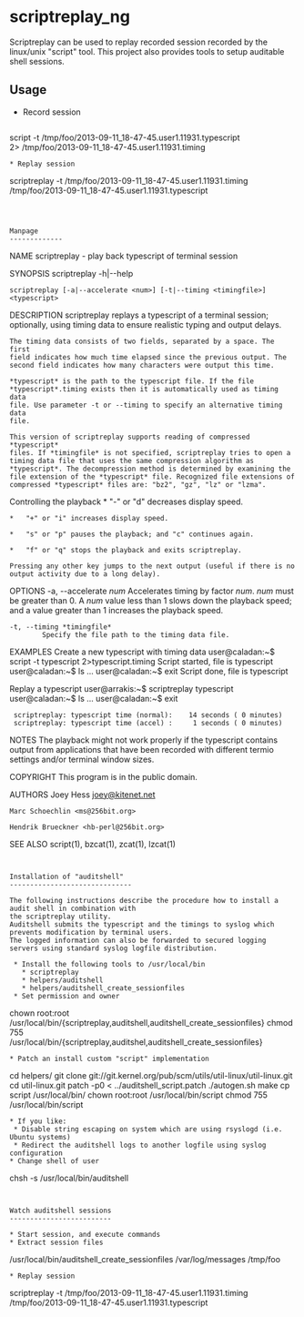 scriptreplay_ng
===============

Scriptreplay can be used to replay recorded session recorded by the linux/unix "script" tool.
This project also provides tools to setup auditable shell sessions.


Usage
-----

 * Record session
   ```
script -t /tmp/foo/2013-09-11_18-47-45.user1.11931.typescript \
          2> /tmp/foo/2013-09-11_18-47-45.user1.11931.timing
   ```
 * Replay session
   ```
scriptreplay -t /tmp/foo/2013-09-11_18-47-45.user1.11931.timing \
          /tmp/foo/2013-09-11_18-47-45.user1.11931.typescript
   ```



Manpage
-------------

```
NAME
    scriptreplay - play back typescript of terminal session

SYNOPSIS
    scriptreplay -h|--help

    scriptreplay [-a|--accelerate <num>] [-t|--timing <timingfile>]
    <typescript>

DESCRIPTION
    scriptreplay replays a typescript of a terminal session; optionally,
    using timing data to ensure realistic typing and output delays.

    The timing data consists of two fields, separated by a space. The first
    field indicates how much time elapsed since the previous output. The
    second field indicates how many characters were output this time.

    *typescript* is the path to the typescript file. If the file
    *typescript*.timing exists then it is automatically used as timing data
    file. Use parameter -t or --timing to specify an alternative timing data
    file.

    This version of scriptreplay supports reading of compressed *typescript*
    files. If *timingfile* is not specified, scriptreplay tries to open a
    timing data file that uses the same compression algorithm as
    *typescript*. The decompression method is determined by examining the
    file extension of the *typescript* file. Recognized file extensions of
    compressed *typescript* files are: "bz2", "gz", "lz" or "lzma".

  Controlling the playback
    *   "-" or "d" decreases display speed.

    *   "+" or "i" increases display speed.

    *   "s" or "p" pauses the playback; and "c" continues again.

    *   "f" or "q" stops the playback and exits scriptreplay.

    Pressing any other key jumps to the next output (useful if there is no
    output activity due to a long delay).

OPTIONS
    -a, --accelerate *num*
            Accelerates timing by factor *num*. *num* must be greater than
            0. A *num* value less than 1 slows down the playback speed; and
            a value greater than 1 increases the playback speed.

    -t, --timing *timingfile*
            Specify the file path to the timing data file.

EXAMPLES
  Create a new typescript with timing data
     user@caladan:~$ script -t typescript 2>typescript.timing
     Script started, file is typescript
     user@caladan:~$ ls
       ...
     user@caladan:~$ exit
     Script done, file is typescript

  Replay a typescript
     user@arrakis:~$ scriptreplay typescript
     user@caladan:~$ ls
       ...
     user@caladan:~$ exit

     scriptreplay: typescript time (normal):    14 seconds ( 0 minutes)
     scriptreplay: typescript time (accel) :     1 seconds ( 0 minutes)

NOTES
    The playback might not work properly if the typescript contains output
    from applications that have been recorded with different termio settings
    and/or terminal window sizes.

COPYRIGHT
    This program is in the public domain.

AUTHORS
    Joey Hess <joey@kitenet.net>

    Marc Schoechlin <ms@256bit.org>

    Hendrik Brueckner <hb-perl@256bit.org>

SEE ALSO
    script(1), bzcat(1), zcat(1), lzcat(1)
```


Installation of "auditshell"
------------------------------

The following instructions describe the procedure how to install a audit shell in combination with
the scriptreplay utility.
Auditshell submits the typescript and the timings to syslog which prevents modification by terminal users.
The logged information can also be forwarded to secured logging servers using standard syslog logfile distribution.

 * Install the following tools to /usr/local/bin
   * scriptreplay
   * helpers/auditshell
   * helpers/auditshell_create_sessionfiles
 * Set permission and owner
   ```
chown root:root \
         /usr/local/bin/{scriptreplay,auditshell,auditshell_create_sessionfiles}
chmod 755 \
         /usr/local/bin/{scriptreplay,auditshel,auditshell_create_sessionfiles}
   ```
 * Patch an install custom "script" implementation
   ```
cd helpers/
git clone git://git.kernel.org/pub/scm/utils/util-linux/util-linux.git
cd util-linux.git
patch -p0 < ../auditshell_script.patch
./autogen.sh
make
cp script /usr/local/bin/
chown root:root /usr/local/bin/script
chmod 755 /usr/local/bin/script
   ```
 * If you like:
    * Disable string escaping on system which are using rsyslogd (i.e. Ubuntu systems)
    * Redirect the auditshell logs to another logfile using syslog configuration 
 * Change shell of user
   ```
chsh -s /usr/local/bin/auditshell <user>
   ```


Watch auditshell sessions
-------------------------

 * Start session, and execute commands
 * Extract session files
   ```
/usr/local/bin/auditshell_create_sessionfiles /var/log/messages /tmp/foo
   ```
 * Replay session
   ```
scriptreplay -t /tmp/foo/2013-09-11_18-47-45.user1.11931.timing \
                /tmp/foo/2013-09-11_18-47-45.user1.11931.typescript
   ```


